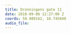 ```yaml
---
title: Dronningens gate 11
date: 2018-09-06 12:27:00 Z
coords: 59.909162, 10.745049
audio_file: 
---
```


